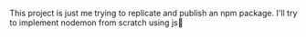 This project is just me trying to replicate and publish an npm package. 
I'll try to implement nodemon from scratch using js🙂